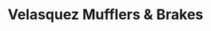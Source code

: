 ---
title: "Velasquez Mufflers & Brakes"
url: /milwaukee/velasquez-mufflers-und-brakes/
shop: Autowerkstatt
---